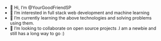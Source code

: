 - 👋 Hi, I’m @YourGoodFriendSP
- 👀 I’m interested in full stack web development and machine learning
- 🌱 I’m currently learning the above technologies and solving problems using them.
- 💞️ I’m looking to collaborate on open source projects .I am a newbie and still has a long way to go :)

<!---
YourGoodFriendSP/YourGoodFriendSP is a ✨ special ✨ repository because its `README.md` (this file) appears on your GitHub profile.
You can click the Preview link to take a look at your changes.
--->
